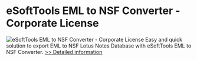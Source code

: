 # eSoftTools EML to NSF Converter - Corporate License
![eSoftTools EML to NSF Converter - Corporate License](https://mycommerce.akamaized.net/api/pimages/P300878282/BIG/300878282.GIF)
Easy and quick solution to export EML to NSF Lotus Notes Database with eSoftTools EML to NSF Converter.
[>> Detailed information](https://secure.shareit.com/shareit/product.html?productid=300878282&affiliateid=200057808)